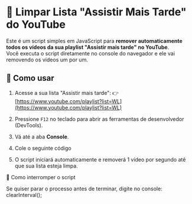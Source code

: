 # 🧹 Limpar Lista "Assistir Mais Tarde" do YouTube

Este é um script simples em JavaScript para **remover automaticamente todos os vídeos da sua playlist "Assistir mais tarde" no YouTube**.  
Você executa o script diretamente no console do navegador e ele vai removendo os vídeos um por um.

## 🔧 Como usar

1. Acesse a sua lista "Assistir mais tarde":
   👉 [https://www.youtube.com/playlist?list=WL](https://www.youtube.com/playlist?list=WL)

2. Pressione `F12` no teclado para abrir as ferramentas de desenvolvedor (DevTools).

3. Vá até a aba **Console**.

4. Cole o seguinte código

5. O script iniciará automaticamente e removerá 1 vídeo por segundo até que sua lista esteja limpa.

🛑 Como interromper o script

Se quiser parar o processo antes de terminar, digite no console: clearInterval();
